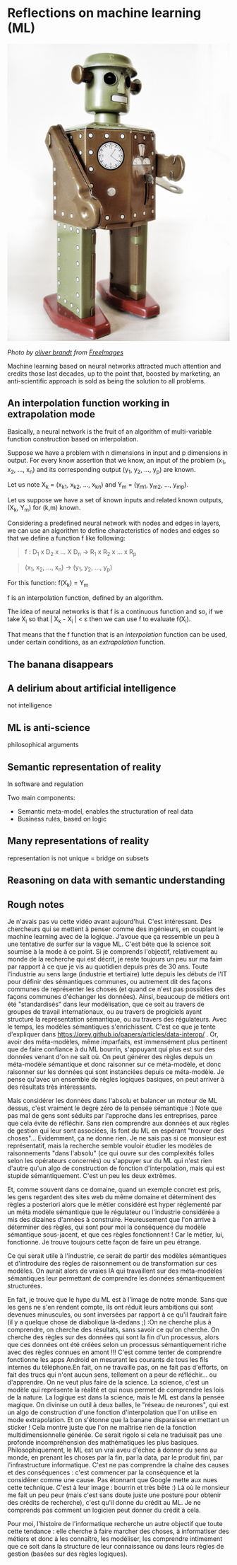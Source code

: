 # Reflections on  machine learning (ML)

![Robot](../images/robot.jpg)

*Photo by [oliver brandt](https://freeimages.com/photographer/ollinger-36628) from [FreeImages](https://freeimages.com)*

Machine learning based on neural networks attracted much attention and credits those last decades, up to the point that, boosted by marketing, an anti-scientific approach is sold as being the solution to all problems.

## An interpolation function working in extrapolation mode

Basically, a neural network is the fruit of an algorithm of multi-variable function construction based on interpolation.

Suppose we have a problem with n dimensions in input and p dimensions in output. For every know assertion that we know, an input of the problem (x<sub>1</sub>, x<sub>2</sub>, ..., x<sub>n</sub>) and its corresponding output (y<sub>1</sub>, y<sub>2</sub>, ..., y<sub>p</sub>) are known.

Let us note X<sub>k</sub> = (x<sub>k1</sub>, x<sub>k2</sub>, ..., x<sub>kn</sub>) and Y<sub>m</sub> = (y<sub>m1</sub>, y<sub>m2</sub>, ..., y<sub>mp</sub>).

Let us suppose we have a set of known inputs and related known outputs, (X<sub>k</sub>, Y<sub>m</sub>) for (k,m) known.

Considering a predefined neural network with nodes and edges in layers, we can use an algorithm to define characteristics of nodes and edges so that we define a function f like following:

> f : D<sub>1</sub> x D<sub>2</sub> x ... X D<sub>n</sub> &rarr; R<sub>1</sub> x R<sub>2</sub> x ... x R<sub>p</sub>

> (x<sub>1</sub>, x<sub>2</sub>, ..., x<sub>n</sub>) &rarr; (y<sub>1</sub>, y<sub>2</sub>, ..., y<sub>p</sub>)

For this function: f(X<sub>k</sub>) = Y<sub>m</sub>

f is an interpolation function, defined by an algorithm.

The idea of neural networks is that f is a continuous function and so, if we take X<sub>i</sub> so that | X<sub>k</sub> - X<sub>i</sub> | < &epsi; then we can use f to evaluate f(X<sub>i</sub>).

That means that the f function that is an *interpolation* function can be used, under certain conditions, as an *extrapolation* function.

## The banana disappears

## A delirium about artificial intelligence

not intelligence

## ML is anti-science

philosophical arguments

## Semantic representation of reality

In software and regulation

Two main components:

* Semantic meta-model, enables the structuration of real data
* Business rules, based on logic

## Many representations of reality

representation is not unique = bridge on subsets

## Reasoning on data with semantic understanding

## Rough notes

Je n'avais pas vu cette vidéo avant aujourd'hui. C'est intéressant. Des chercheurs qui se mettent à penser comme des ingénieurs, en couplant le machine learning avec de la logique. J'avoue que ça ressemble un peu à une tentative de surfer sur la vague ML. C'est bête que la science soit soumise à la mode à ce point.
Si je comprends l'objectif, relativement au monde de la recherche qui est décrit, je reste toujours un peu sur ma faim par rapport à ce que je vis au quotidien depuis près de 30 ans. Toute l'industrie au sens large (industrie et tertiaire) lutte depuis les débuts de l'IT pour définir des sémantiques communes, ou autrement dit des façons communes de représenter les choses (et quand ce n'est pas possibles des façons communes d'échanger les données). Ainsi, beaucoup de métiers ont été "standardisés" dans leur modélisation, que ce soit au travers de groupes de travail internationaux, ou au travers de progiciels ayant structuré la représentation sémantique, ou au travers des régulateurs. Avec le temps, les modèles sémantiques s'enrichissent. C'est ce que je tente d'expliquer dans https://orey.github.io/papers/articles/data-interop/ .
Or, avoir des méta-modèles, même imparfaits, est immensément plus pertinent que de faire confiance à du ML bourrin, s'appuyant qui plus est sur des données venant d'on ne sait où. On peut générer des règles depuis un méta-modèle sémantique et donc raisonner sur ce méta-modèle, et donc raisonner sur les données qui sont instanciées depuis ce méta-modèle. Je pense qu'avec un ensemble de règles logiques basiques, on peut arriver à des résultats très intéressants.

Mais considérer les données dans l'absolu et balancer un moteur de ML dessus, c'est vraiment le degré zéro de la pensée sémantique :) Note que pas mal de gens sont séduits par l'approche dans les entreprises, parce que cela évite de réfléchir. Sans rien comprendre aux données et aux règles de gestion qui leur sont associées, ils font du ML en espérant "trouver des choses"... Evidemment, ça ne donne rien.
Je ne sais pas si ce monsieur est représentatif, mais la recherche semble vouloir étudier les modèles de raisonnements "dans l'absolu" (ce qui ouvre sur des complexités folles selon les opérateurs concernés) ou s'appuyer sur du ML qui n'est rien d'autre qu'un algo de construction de fonction d'interpolation, mais qui est stupide sémantiquement. C'est un peu les deux extrêmes. 

Et, comme souvent dans ce domaine, quand un exemple concret est pris, les gens regardent des sites web du même domaine et déterminent des règles a posteriori alors que le métier considéré est hyper réglementé par un méta modèle sémantique que le régulateur ou l'industrie considérée a mis des dizaines d'années à construire. Heureusement que l'on arrive à déterminer des règles, qui sont pour moi la conséquence du modèle sémantique sous-jacent, et que ces règles fonctionnent ! Car le métier, lui, fonctionne. Je trouve toujours cette façon de faire un peu étrange.

Ce qui serait utile à l'industrie, ce serait de partir des modèles sémantiques et d'introduire des règles de raisonnement ou de transformation sur ces modèles. On aurait alors de vraies IA qui travaillent sur des méta-modèles sémantiques leur permettant de comprendre les données sémantiquement structurées.

En fait, je trouve que le hype du ML est à l'image de notre monde. Sans que les gens ne s'en rendent compte, ils ont réduit leurs ambitions qui sont devenues minuscules, ou sont inversées par rapport à ce qu'il faudrait faire (il y a quelque chose de diabolique là-dedans ;) :On ne cherche plus à comprendre, on cherche des résultats, sans savoir ce qu'on cherche. On cherche des règles sur des données qui sont la fin d'un processus, alors que ces données ont été créées selon un processus sémantiquement riche avec des règles connues en amont !!! C'est comme tenter de comprendre fonctionne les apps Android en mesurant les courants de tous les fils internes du téléphone.En fait, on ne travaille pas, on ne fait pas d'efforts, on fait des trucs qui n'ont aucun sens, tellement on a peur de réfléchir... ou d'apprendre. On ne veut plus faire de la science. La science, c'est un modèle qui représente la réalité et qui nous permet de comprendre les lois de la nature. La logique est dans la science, mais le ML est dans la pensée magique.
On divinise un outil à deux balles, le "réseau de neurones", qui est un algo de construction d'une fonction d'interpolation que l'on utilise en mode extrapolation. Et on s'étonne que la banane disparaisse en mettant un sticker ! Cela montre juste que l'on ne maîtrise rien de la fonction multidimensionnelle générée. Ce serait rigolo si cela ne traduisait pas une profonde incompréhension des mathématiques les plus basiques.
Philosophiquement, le ML est un vrai aveu d'échec à donner du sens au monde, en prenant les choses par la fin, par la data, par le produit fini, par l'infrastructure informatique. C'est ne pas comprendre la chaîne des causes et des conséquences : c'est commencer par la conséquence et la considérer comme une cause. Pas étonnant que Google mette aux nues cette technique. C'est à leur image : bourrin et très bête :)
Là où le monsieur me fait un peu peur (mais c'est sans doute juste une posture pour obtenir des crédits de recherche), c'est qu'il donne du crédit au ML. Je ne comprends pas comment un logicien peut donner du crédit à cela.

Pour moi, l'histoire de l'informatique recherche un autre objectif que toute cette tendance : elle cherche à faire marcher des choses, à informatiser des métiers et donc à les connaître, les modéliser, les comprendre intimement que ce soit dans la structure de leur connaissance ou dans leurs règles de gestion (basées sur des règles logiques).

